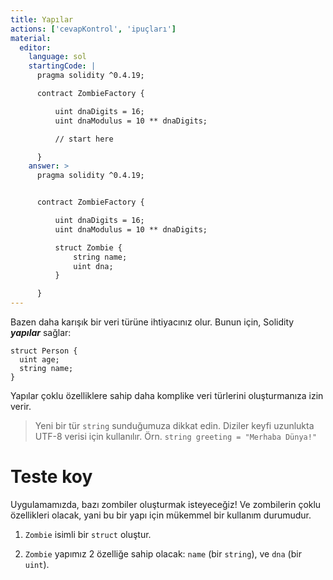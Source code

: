 ```yaml
---
title: Yapılar
actions: ['cevapKontrol', 'ipuçları']
material:
  editor:
    language: sol
    startingCode: |
      pragma solidity ^0.4.19;

      contract ZombieFactory {

          uint dnaDigits = 16;
          uint dnaModulus = 10 ** dnaDigits;

          // start here

      }
    answer: >
      pragma solidity ^0.4.19;


      contract ZombieFactory {

          uint dnaDigits = 16;
          uint dnaModulus = 10 ** dnaDigits;

          struct Zombie {
              string name;
              uint dna;
          }

      }
---
```


Bazen daha karışık bir veri türüne ihtiyacınız olur. Bunun için, Solidity ***yapılar*** sağlar:

```
struct Person {
  uint age;
  string name;
}

```

Yapılar çoklu özelliklere sahip daha komplike veri türlerini oluşturmanıza izin verir.

> Yeni bir tür `string` sunduğumuza dikkat edin. Diziler keyfi uzunlukta UTF-8 verisi için kullanılır. Örn. `string greeting = "Merhaba Dünya!"`

# Teste koy

Uygulamamızda, bazı zombiler oluşturmak isteyeceğiz! Ve zombilerin çoklu özellikleri olacak, yani bu bir yapı için mükemmel bir kullanım durumudur.

1. `Zombie` isimli bir `struct` oluştur.

2. `Zombie` yapımız 2 özelliğe sahip olacak: `name` (bir `string`), ve `dna` (bir `uint`).
